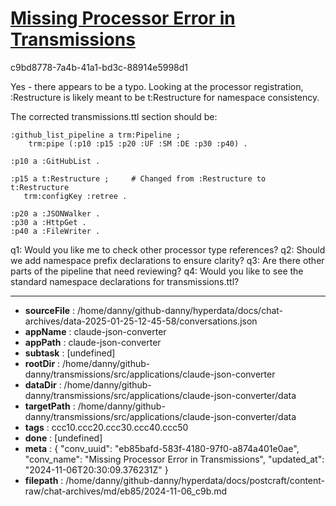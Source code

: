 # [Missing Processor Error in Transmissions](https://claude.ai/chat/eb85bafd-583f-4180-97f0-a874a401e0ae)

c9bd8778-7a4b-41a1-bd3c-88914e5998d1

 Yes - there appears to be a typo. Looking at the processor registration, :Restructure is likely meant to be t:Restructure for namespace consistency.

The corrected transmissions.ttl section should be:

```turtle
:github_list_pipeline a trm:Pipeline ;
    trm:pipe (:p10 :p15 :p20 :UF :SM :DE :p30 :p40) .

:p10 a :GitHubList .

:p15 a t:Restructure ;     # Changed from :Restructure to t:Restructure
   trm:configKey :retree .

:p20 a :JSONWalker .
:p30 a :HttpGet .
:p40 a :FileWriter .
```

q1: Would you like me to check other processor type references?
q2: Should we add namespace prefix declarations to ensure clarity?
q3: Are there other parts of the pipeline that need reviewing?
q4: Would you like to see the standard namespace declarations for transmissions.ttl?

---

* **sourceFile** : /home/danny/github-danny/hyperdata/docs/chat-archives/data-2025-01-25-12-45-58/conversations.json
* **appName** : claude-json-converter
* **appPath** : claude-json-converter
* **subtask** : [undefined]
* **rootDir** : /home/danny/github-danny/transmissions/src/applications/claude-json-converter
* **dataDir** : /home/danny/github-danny/transmissions/src/applications/claude-json-converter/data
* **targetPath** : /home/danny/github-danny/transmissions/src/applications/claude-json-converter/data
* **tags** : ccc10.ccc20.ccc30.ccc40.ccc50
* **done** : [undefined]
* **meta** : {
  "conv_uuid": "eb85bafd-583f-4180-97f0-a874a401e0ae",
  "conv_name": "Missing Processor Error in Transmissions",
  "updated_at": "2024-11-06T20:30:09.376231Z"
}
* **filepath** : /home/danny/github-danny/hyperdata/docs/postcraft/content-raw/chat-archives/md/eb85/2024-11-06_c9b.md